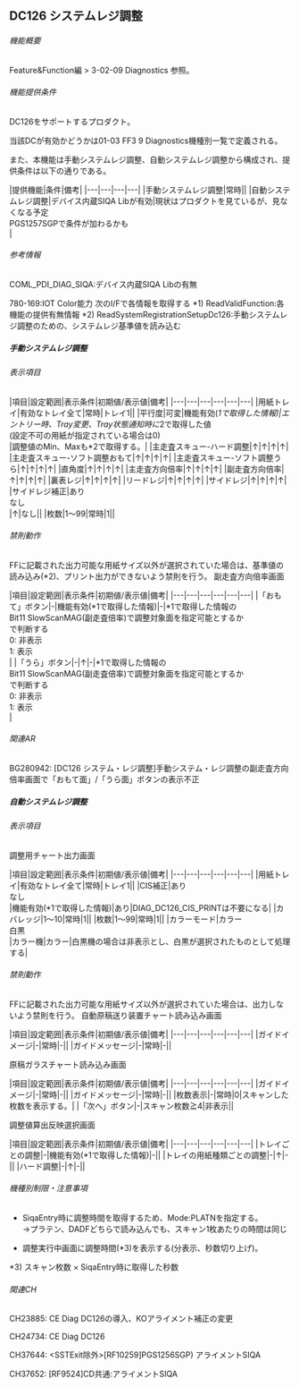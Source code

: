 ## DC126 システムレジ調整

###### 機能概要

Feature&Function編 > 3-02-09 Diagnostics 参照。

###### 機能提供条件

DC126をサポートするプロダクト。

当該DCが有効かどうかは01-03 FF3 9 Diagnostics機種別一覧で定義される。

また、本機能は手動システムレジ調整、自動システムレジ調整から構成され、提供条件は以下の通りである。

|提供機能|条件|備考|
|---|---|---|---|
|手動システムレジ調整|常時||
|自動システムレジ調整|デバイス内蔵SIQA Libが有効|現状はプロダクトを見ているが、見なくなる予定<br/>PGS1257SGPで条件が加わるかも<br/>|


###### 参考情報

COML\_PDI\_DIAG\_SIQA:デバイス内蔵SIQA Libの有無

780-169:IOT Color能力
次のI/Fで各情報を取得する
\*1) ReadValidFunction:各機能の提供有無情報
\*2)
ReadSystemRegistrationSetupDc126:手動システムレジ調整のための、システムレジ基準値を読み込む

##### 手動システムレジ調整
###### 表示項目

|項目|設定範囲|表示条件|初期値/表示値|備考|
|---|---|---|---|---|---|
|用紙トレイ|有効なトレイ全て|常時|トレイ1||
|平行度|可変|機能有効(*1で取得した情報)|エントリー時、Tray変更、Tray状態通知時に*2で取得した値<br/>(設定不可の用紙が指定されている場合は0)<br/>|調整値のMin、Maxも*2で取得する。|
|主走査スキュー-ハード調整|↑|↑|↑|↑|
|主走査スキュー-ソフト調整おもて|↑|↑|↑|↑|
|主走査スキュー-ソフト調整うら|↑|↑|↑|↑|
|直角度|↑|↑|↑|↑|
|主走査方向倍率|↑|↑|↑|↑|
|副走査方向倍率|↑|↑|↑|↑|
|裏表レジ|↑|↑|↑|↑|
|リードレジ|↑|↑|↑|↑|
|サイドレジ|↑|↑|↑|↑|
|サイドレジ補正|あり<br/>なし<br/>|↑|なし||
|枚数|1～99|常時|1||


###### 禁則動作

FFに記載された出力可能な用紙サイズ以外が選択されていた場合は、基準値の読み込み(\*2)、プリント出力ができないよう禁則を行う。
副走査方向倍率画面

|項目|設定範囲|表示条件|初期値/表示値|備考|
|---|---|---|---|---|---|
|「おもて」ボタン|-|機能有効(*1で取得した情報)|-|*1で取得した情報の<br/>Bit11 SlowScanMAG(副走査倍率)で調整対象面を指定可能とするか<br/>で判断する<br/>0: 非表示<br/>1: 表示<br/>|
|「うら」ボタン|-|↑|-|*1で取得した情報の<br/>Bit11 SlowScanMAG(副走査倍率)で調整対象面を指定可能とするか<br/>で判断する<br/>0: 非表示<br/>1: 表示<br/>|


###### 関連AR

BG280942: \[DC126
システム・レジ調整\]手動システム・レジ調整の副走査方向倍率画面で「おもて面」/「うら面」ボタンの表示不正

##### 自動システムレジ調整
###### 表示項目
調整用チャート出力画面

|項目|設定範囲|表示条件|初期値/表示値|備考|
|---|---|---|---|---|---|
|用紙トレイ|有効なトレイ全て|常時|トレイ1||
|CIS補正|あり<br/>なし<br/>|機能有効(*1で取得した情報)|あり|DIAG_DC126_CIS_PRINTは不要になる|
|カバレッジ|1～10|常時|1||
|枚数|1～99|常時|1||
|カラーモード|カラー<br/>白黒<br/>|カラー機|カラー|白黒機の場合は非表示とし、白黒が選択されたものとして処理する|


###### 禁則動作

FFに記載された出力可能な用紙サイズ以外が選択されていた場合は、出力しないよう禁則を行う。
自動原稿送り装置チャート読み込み画面

|項目|設定範囲|表示条件|初期値/表示値|備考|
|---|---|---|---|---|---|
|ガイドイメージ|-|常時|-||
|ガイドメッセージ|-|常時|-||

原稿ガラスチャート読み込み画面

|項目|設定範囲|表示条件|初期値/表示値|備考|
|---|---|---|---|---|---|
|ガイドイメージ|-|常時|-||
|ガイドメッセージ|-|常時|-||
|枚数表示|-|常時|0|スキャンした枚数を表示する。|
|「次へ」ボタン|-|スキャン枚数≧4|非表示||

調整値算出反映選択画面

|項目|設定範囲|表示条件|初期値/表示値|備考|
|---|---|---|---|---|---|
|トレイごとの調整|-|機能有効(*1で取得した情報)|-||
|トレイの用紙種類ごとの調整|-|↑|-||
|ハード調整|-|↑|-||


###### 機種別制限・注意事項

- SiqaEntry時に調整時間を取得するため、Mode:PLATNを指定する。  
→プラテン、DADFどちらで読み込んでも、スキャン1枚あたりの時間は同じ

- 調整実行中画面に調整時間(\*3)を表示する(分表示、秒数切り上げ)。

\*3) スキャン枚数 × SiqaEntry時に取得した秒数

###### 関連CH

CH23885: <Wenge> CE Diag
DC126の導入、KOアライメント補正の変更

CH24734: <PGS1253SGP>CE Diag DC126

CH37644: <SSTExit除外>\[RF10259\]PGS1256SGP)
アライメントSIQA

CH37652: \[RF9524\]CD共通:アライメントSIQA
